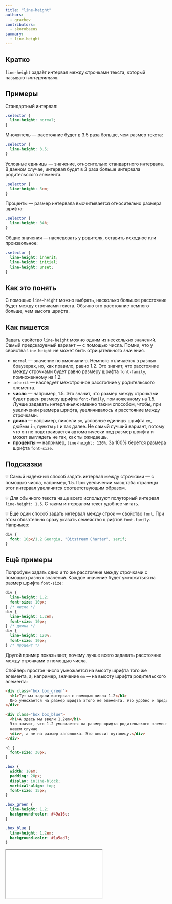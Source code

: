 ```yaml
---
title: "line-height"
authors:
  - grachev
contributors:
  - skorobaeus
summary:
  - line-height
---
```


## Кратко

`line-height` задаёт интервал между строчками текста, который называют _интерлиньяж_.

## Примеры

Стандартный интервал:

```css
.selector {
  line-height: normal;
}
```

Множитель — расстояние будет в 3.5 раза больше, чем размер текста:

```css
.selector {
  line-height: 3.5;
}
```

Условные единицы — значение, относительно стандартного интервала.
В данном случае, интервал будет в 3 раза больше интервала родительского элемента.

```css
.selector {
  line-height: 3em;
}
```

Проценты — размер интервала высчитывается относительно размера шрифта:

```css
.selector {
  line-height: 34%;
}
```

Общие значения — наследовать у родителя, оставить исходное или произвольное:

```css
.selector {
  line-height: inherit;
  line-height: initial;
  line-height: unset;
}
```

## Как это понять

С помощью `line-height` можно выбрать, насколько большое расстояние будет между строчками текста. Обычно это расстояние немного больше, чем высота шрифта.

## Как пишется

Задать свойство `line-height` можно одним из нескольких значений. Самый предсказуемый вариант — с помощью числа. Помни, что у свойства `line-height` не может быть отрицательного значения.

- `normal` — значение по умолчанию. Немного отличается в разных браузерах, но, как правило, равно 1.2. Это значит, что расстояние между строчками будет равно размеру шрифта `font-family`, помноженному на 1.2.
- `inherit` — наследует межстрочное расстояние у родительского элемента.
- **число** — например, 1.5. Это значит, что размер между строчками будет равен размеру шрифта `font-family`, помноженному на 1.5. Лучше задавать интерлиньяж именно таким способом, чтобы, при увеличении размера шрифта, увеличивалось и расстояние между строчками.
- **длина** — например, пиксели `px`, условные единицы шрифта `em`, дюймы `in`, пункты `pt` и так далее. Не самый лучший вариант, потому что он не подстраивается автоматически под размер шрифта и может выглядеть не так, как ты ожидаешь.
- **проценты** — например, `line-height: 120%`. За 100% берётся размера шрифта `font-size`.

## Подсказки

💡 Самый надёжный способ задать интервал между строчками — с помощью числа, например, 1.5. При увеличении масштаба страницы этот интервал увеличится соответствующим образом.

💡 Для обычного текста чаще всего используют полуторный интервал `line-height: 1.5`. С таким интервалом текст удобнее читать.

💡 Ещё один способ задать интервал между строк — свойство `font`. При этом обязательно сразу указать семейство шрифтов `font-family`. Например:

```css
div {
  font: 10px/1.2 Georgia, "Bitstream Charter", serif;
}
```

## Ещё примеры

Попробуем задать одно и то же расстояние между строчками с помощью разных значений. Каждое значение будет умножаться на размер шрифта `font-size`:

```css
div {
  line-height: 1.2;
  font-size: 10px;
} /* число */
div {
  line-height: 1.2em;
  font-size: 10px;
} /* длина */
div {
  line-height: 120%;
  font-size: 10px;
} /* процент */
```

Другой пример показывает, почему лучше всего задавать расстояние между строчками с помощью числа.

Спойлер: простое число умножается на высоту шрифта того же элемента, а, например, значение `em` — на высоту шрифта родительского элемента:

```html
<div class="box box_green">
  <h1>Тут мы задали интервал с помощью числа 1.2</h1>
  Оно умножается на размер шрифта этого же элемента. Это удобно и предсказуемо.
</div>

<div class="box box_blue">
  <h1>А здесь мы ввели 1.2em</h1>
  Это значит, что 1.2 умножается на размер шрифта родительского элемента, в
  нашем случае
  <div>, а не на размер заголовка. Это вносит путаницу.</div>
</div>
```

```css
h1 {
  font-size: 30px;
}

.box {
  width: 18em;
  padding: 20px;
  display: inline-block;
  vertical-align: top;
  font-size: 15px;
}

.box_green {
  line-height: 1.2;
  background-color: #49a16c;
}

.box_blue {
  line-height: 1.2em;
  background-color: #1a5ad7;
}
```

<iframe title="Высота строки" src="demos/line-height.html"></iframe>
